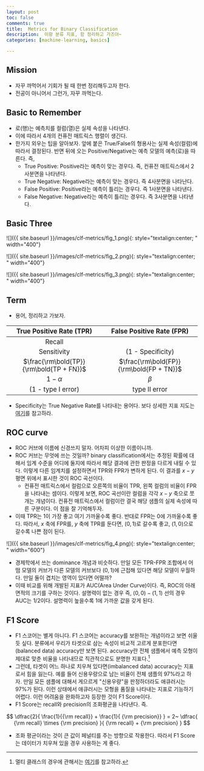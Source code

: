```yaml
---
layout: post
toc: false
comments: true
title:  Metrics for Binary Classification 
description:  이항 분류 지표, 함 정리하고 가즈아~ 
categories: [machine-learning, basics]

---
```


## Mission 

- 자꾸 까먹어서 기회가 될 때 한번 정리해두고자 한다. 
- 전공이 아니어서 그런가, 자꾸 까먹는다. 

## Basic to Remember 

- 로(행)는 예측치를 컬럼(열)은 실제 속성을 나타낸다. 
- 이에 따라서 4개의 컨퓨전 매트릭스 행렬이 생긴다. 
- 한가지 외우는 팁을 알아보자. 앞에 붙은 True/False의 형용사는 실제 속성(컬럼)에 따라서 결정된다. 반면 뒤에 오는 Positive/Negative는 예측 모델의 예측(로)을 따른다. 즉, 
	- True Positive: Positive라는 예측이 맞는 경우다. 즉, 컨퓨전 매트릭스에서 2사분면을 나타낸다. 
	- True Negative: Negative라는 예측이 맞는 경우다. 즉 4사분면을 나타난다. 
	- False Positive: Positive라는 예측이 틀리는 경우다. 즉 1사분면을 나타낸다. 
	- False Negative: Negative라는 예측이 틀리는 경우다. 즉 3사분면을 나타낸다. 

## Basic Three 

![]({{ site.baseurl }}/images/clf-metrics/fig_1.png){: style="textalign:center; " width="400"}

![]({{ site.baseurl }}/images/clf-metrics/fig_2.png){: style="textalign:center; " width="400"}

![]({{ site.baseurl }}/images/clf-metrics/fig_3.png){: style="textalign:center; " width="400"}

## Term 

* 용어, 정리하고 가보자. 

<STYLE TYPE="text/css">  
table {
	font-size: 120%;
	width: 100%;
	}  
</STYLE>  
 
|True Positive Rate (TPR) | False Positive Rate (FPR)|
|:--:|:--:|
|Recall | |
|Sensitivity | (1 - Specificity) | 
|$\frac{\rm\bold{TP}}{\rm\bold{TP + FN}}$| $\frac{\rm\bold{FP}}{\rm\bold{FP + TN}}$|
|$1-\alpha$ | $\beta$ |
| (1 - type I error) | type II error |

* Specificity는 True Negative Rate를 나타내는 용어다. 보다 상세한 지표 지도는 [여기](https://en.wikipedia.org/wiki/Precision_and_recall)를 참고하라. 

## ROC curve 

- ROC 커브에 이름에 신경쓰지 말자. 어차피 이상한 이름이니까. 
- ROC 커브는 무엇에 쓰는 것일까? binary classification에서는 추정된 확률에 대해서 임계 수준을 어디에 둘지에 따라서 해당 결과에 관한 판정을 다르게 내릴 수 있다. 이렇게 다른 임계치를 설정하면서 TPR와 FPR가 변하게 된다. 이 결과를 $x-y$ 평면 위에서 표시한 것이 ROC 곡선이다. 
	- 컨퓨전 매트릭스에서 컬럼으로 오른쪽의 비율이 TPR, 왼쪽 컬럼의 비율이 FPR을 나타내는 셈이다. 이렇게 보면, ROC 곡선이란 컬럼을 각각 $x-y$ 축으로 쪼개는 개념이다. 컨퓨전 매트릭스에서 컬럼이란 결국 해당 샘플의 실제 속성에 따른 구분이다. 이 점을 잘 기억해두자. 
- 이때 TPR는 1이 가장 좋고 여기 가까울수록 좋다. 반대로 FPR는 0에 가까울수록 좋다. 따라서, $x$ 축에 FPR를, $y$ 축에 TPR를 둔다면, $(0,1)$로 갈수록 좋고, $(1,0)$으로 갈수록 나쁜 점이 된다. 

![]({{ site.baseurl }}/images/clf-metrics/fig_4.png){: style="textalign:center; " width="600"}

- 경제학에서 쓰는 dominance 개념과 비슷하다. 만일 모든 TPR-FPR 조합에서 어떰 모델의 커브가 다른 모델의 커브보다 $(0,1)$에 근접해 있다면 해당 모델이 우월하다. 만일 둘이 겹치는 영역이 있다면 어떨까? 
- 이때 비교를 위해 개발된 지표가 AUC(Area Under Curve)이다. 즉, ROC의 아래 면적의 크기를 구하는 것이다. 설명력이 없는 경우 즉, $(0,0)-(1,1)$ 선의 경우 AUC는 1/2이다. 설명력이 높을수록 1에 가까운 값을 갖게 된다. 

## F1 Score 

- F1 스코어는 별게 아니다. F1 스코어는 accuracy를 보완하는 개념이라고 보면 쉬울 듯 싶다. 분류에서 우리가 타겟으로 삼는 속성이 비교적 고르게 분포한다면(balanced data) accuracy만 보면 된다. accuracy란 전체 샘플에서 예측 모형이 제대로 맞춘 비율을 나타내므로 직관적으로도 분명한 지표다.[^1]
- 그런데, 타겟이 어느 하나로 치우쳐 있다면(imbalanced data)  accuracy는 지표로서 힘을 잃는다. 예를 들어 신용우량으로 남는 비율이 전체 샘플의 97%라고 하자. 만일 모든 샘플에 대해서 게으르게 "신용우량"을 판정하더라도 애큐러시는 97%가 된다. 이런 상태에서 애큐러시는 모형을 품질을 나타내는 지표로 기능하기 어렵다. 이런 어려움을 완화하고자 등장한 것이 F1 Score이다. 
- F1 Score는 recall와 precision의 조화평균을 나타낸다. 즉. 

$$
\dfrac{2}{ \frac{1}{{\rm recall}} + \frac{1}{ {\rm precision}} } = 2~ \dfrac{ {\rm recall} \times {\rm precision} }{ {\rm recall} + {\rm precision} }
$$ 

- 조화 평균이라는 것이 큰 값이 페널티를 주는 방향으로 작용한다. 따라서 F1 Score는 데이터가 치우쳐 있을 경우 사용하는 게 좋다. 

[^1]: 멀티 클래스의 경우에 관해서는 [여기](https://nittaku.tistory.com/295)를 참고하라. 
<!--stackedit_data:
eyJoaXN0b3J5IjpbLTEyNzI1MDc1NSwxNDA4MTEzNDQ1LC0xMT
A4MDEwMSw2MTM3Njg1OTksNjM4MjYxNDgsNjk2NjE3MDc1LDE2
ODA5MTcxMTYsLTU3MTI0ODY1NCwyMDk3NTkxNjAsMTQxNTU0MT
U1NSwtMTI4Mjg5NjIxMCwxODMxNDkwOTQwLDM1OTc1OTU5OCwt
NjE1NzgzMzM5LC0xNzM0Njc3NjMxLDEyNzkxNjExNDAsLTE3OD
c3OTc2MTAsLTE0NjcxMjIyODgsLTcyMjY5MTQyOSwtMTk1MzY1
NjY4NV19
-->